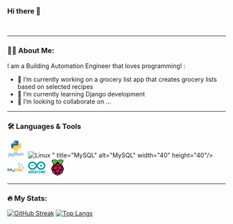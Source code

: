 ### Hi there 👋

<img src="https://komarev.com/ghpvc/?username=coryt414&style=flat-square&color=blue" alt=""/>

---

### 👨‍💻 About Me:
I am a Building Automation Engineer that loves programming!
:

- 🔭 I’m currently working on a grocery list app that creates grocery lists based on selected recipes
- 🌱 I’m currently learning Django development
- 👯 I’m looking to collaborate on ...

---
### 🛠️ Languages & Tools

<div>
  <img src="https://github.com/devicons/devicon/blob/master/icons/python/python-original-wordmark.svg" title="Python" alt="Python" width="40" height="40"/>&nbsp;
  <img src="  <img src="https://github.com/devicons/devicon/blob/master/icons/mysql/mysql-original-wordmark.svg" title="Linux" alt="Linux" width="40" height="40"/>&nbsp;" title="MySQL" alt="MySQL" width="40" height="40"/>&nbsp;
  <img src="https://github.com/devicons/devicon/blob/master/icons/mysql/mysql-original-wordmark.svg" title="MySQL" alt="MySQL" width="40" height="40"/>&nbsp;
  <img src="https://github.com/devicons/devicon/blob/master/icons/arduino/arduino-original-wordmark.svg" title="Arduino" alt="Arduino" width="40" height="40"/>&nbsp;
  <img src="https://github.com/devicons/devicon/blob/master/icons/raspberrypi/raspberrypi-original.svg" title="Raspberry Pi" alt="Raspberry Pi" width="40" height="40"/>&nbsp;
</div>

---

### 🔥 My Stats:

[![GitHub Streak](http://github-readme-streak-stats.herokuapp.com?user=coryt414&theme=dark&background=000000)](https://git.io/streak-stats)
[![Top Langs](https://github-readme-stats.vercel.app/api/top-langs/?username=coryt414&layout=compact&theme=vision-friendly-dark)](https://github.com/anuraghazra/github-readme-stats)
